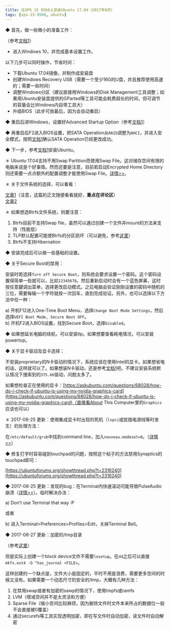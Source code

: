 ```yaml
---
title: 在XPS 15 9560上安装Ubuntu 17.04（2017年8月）
tags: [xps-15-9560, ubuntu]
---
```


◆ 首先，做一些微小的准备工作：

（参考[文档1][rcasero]）

* 进入Windows 10，并完成基本设置工作。

以下几步可以同时操作，节省时间：

* 下载Ubuntu 17.04镜像，并制作成安装盘
* 创建Windows Recovery USB（需要一个至少16G的U盘，并且推荐使用高速的；需要一些时间）
* 调整Windows分区（建议直接用Windows的Disk Management工具调整；如果用Ubuntu安装盘提供的GParted等工具可能会耗费超长的时间，但可调节的容量会比Windows内自带工具大）
* 升级BIOS（此步可放最后，因为会自动重启）

◆ 重启后进Windows，设置好Advanced Startup Option（参考[文档1][rcasero]）

◆ 再重启后F2进入BIOS设置，把SATA Operation从`RAID`调整为`AHCI`，并进入安全模式，按照[文档1][rcasero]确认SATA Operation已经更改成功。

◆ 下一步，参考[文档1][rcasero]安装Ubuntu。

＊ Ubuntu 17.04支持不用Swap Partition而使用Swap File。这对储存空间有限的电脑来说是个好事情。然而还要是注意，目前若启动Encrypted Home Directory则还需要一点点额外的配置调整才能使用Swap File。[详情>>](https://bugs.launchpad.net/ubuntu/+source/ecryptfs-utils/+bug/1670336)。

＊ 关于文件系统的选择，可以看看：

[文章1](https://www.maketecheasier.com/best-linux-filesystem-for-ssd/)（注意，这篇的正文随便看看就好，__重点在评论区__）<br />
[文章2](https://www.reddit.com/r/linuxquestions/comments/4va691/what_are_the_advantages_if_any_of_btrfs_over_ext4/)

＊ 如果想选Btrfs文件系统，则要注意：

1. Btrfs目前不支持Swap file，虽然可以通过创建一个文件并mount的方法来支持（性能低）
1. TLP默认配置可能使Btrfs的分区损坏（可以避免，参考[这里](https://github.com/linrunner/TLP/issues/128#issuecomment-75454692)）
1. Btrfs不支持Hibernation

◆ 安装完成后可以做一些基础的设置。

◆ 关于Secure Boot的禁用：

安装时若选择`Turn off Secure Boot`，则系统会要求设置一个密码。这个密码设置得简单一些就可以，比如`12345678`。然后重新启动时会有一个蓝色屏幕，这时按任意鍵调出菜单，选择更改启动模式。之后电脑会验证刚刚设置的密码中随机的三位，需要每输一个字符就按一次回车，直到完成验证。另外，也可以选择以下方法中任一种：

a) 开机F12进入One-Time Boot Menu，选择`Change Boot Mode Settings`，然后选择`UEFI Boot Mode, Secure Boot OFF`。<br />
b) 开机F2进入BIOS设置，找到Secure Boot，选择`Disabled`。

◆ 如果想延长电脑的续航，可以安装tlp。如果想要查看耗电情况，可以安装powertop。

◆ 关于显卡驱动及显卡选择：

不安装proprietary的N卡驱动的情况下，系统应该在使用Intel的显卡。如果想省电的话，这样就可以了。如果想装N卡驱动，还是参考[文档1][rcasero]吧。不建议安装系统默认情况下搜索到的`375.66`驱动，问题太多了。

如果想检查正在使用的显卡：[https://askubuntu.com/questions/68028/how-do-i-check-if-ubuntu-is-using-my-nvidia-graphics-card](https://askubuntu.com/questions/68028/how-do-i-check-if-ubuntu-is-using-my-nvidia-graphics-card)（直接看About This Computer里的`Graphics`应该也可以）

＊ 2017-08-25 更新：使用集成显卡时出现的死机（`lspci`或拔插电源线等时发生）的处理方法：

在`/etc/default/grub`中找到command line，加入`nouveau.modeset=0`。（[详情>>](https://cnly.github.io/2017/08/25/fix-system-hangs-xps-15-9560.html)）

◆ 修复打字时容易碰到touchpad的问题，按照这个帖子的方法禁用Synaptics的touchpad即可：

[https://ubuntuforums.org/showthread.php?t=2316240](https://ubuntuforums.org/showthread.php?t=2316240)

[rcasero]: https://github.com/rcasero/doc/wiki/Ubuntu-linux-on-Dell-XPS-15-(9560)

◆ 2017-08-25 更新：发现的bug：在Terminal内快速滚动可能导致PulseAudio崩溃（[详情>>](https://bugs.launchpad.net/ubuntu/+source/pulseaudio/+bug/1689555)）。临时解决办法：

a) Don't use Terminal that way :P

或者

b) 进入Terminal>Preferences>Profiles>Edit，关掉Terminal Bell。

◆ 2017-08-27 更新：加密的/tmp目录

（参考[这里](https://ubuntuforums.org/showthread.php?t=2099797)）

但是实际上创建一个block device文件不需要`losetup`。在`dd`之后可以直接`mkfs.ext4 -O ^has_journal <FILE>`。

这样创建的一个缺点是，文件大小是固定的，平时不用是浪费，需要更多空间的时候又没有。如果需要一个动态尺寸的安全的/tmp，大概有几种方法：

1. 在禁用swap或者有加密的sawp的情况下，使用tmpfs或ramfs
1. LVM（增减空间并不是太灵活和方便）
1. Sparse File（缩小空间比较麻烦，因为删除文件时文件本来所占的数据位一般不会直接被0覆盖）
1. 通过securefs等工具实现透明加密，即在写文件时自动加密，读文件时自动解密
